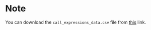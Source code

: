 # Note
You can download the `call_expressions_data.csv` file from 
[this](https://drive.google.com/file/d/1nVhssVGT6gkINUDHcmmDwe9-3NwOt_gi/view?usp=sharing) link.
